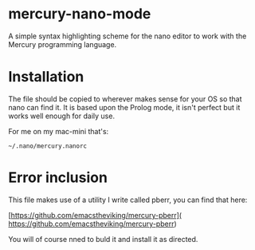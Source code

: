 # mercury-nano-mode

A simple syntax highlighting scheme for the nano editor to work with the
Mercury programming language.

# Installation

The file should be copied to wherever makes sense for your OS so that nano can
find it. It is based upon the Prolog mode, it isn't perfect but it works well
enough for daily use.

For me on my mac-mini that's:

    ~/.nano/mercury.nanorc


# Error inclusion

This file makes use of a utility I write called pberr, you can find that here:

[https://github.com/emacstheviking/mercury-pberr]( https://github.com/emacstheviking/mercury-pberr)
 
You will of course nned to buld it and install it as directed.

